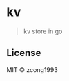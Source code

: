 # kv
<!--
[![Go Report Card](https://goreportcard.com/badge/github.com/zcong1993/kv)](https://goreportcard.com/report/github.com/zcong1993/kv)
-->

> kv store in go

## License

MIT &copy; zcong1993
